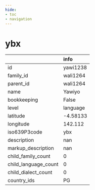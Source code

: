 ```yaml
---
hide:
- toc
- navigation
---
```

# ybx
|                      | info     |
|:---------------------|:---------|
| id                   | yawi1238 |
| family_id            | wali1264 |
| parent_id            | wali1264 |
| name                 | Yawiyo   |
| bookkeeping          | False    |
| level                | language |
| latitude             | -4.58133 |
| longitude            | 142.112  |
| iso639P3code         | ybx      |
| description          | nan      |
| markup_description   | nan      |
| child_family_count   | 0        |
| child_language_count | 0        |
| child_dialect_count  | 0        |
| country_ids          | PG       |